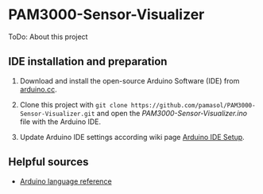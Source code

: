 # PAM3000-Sensor-Visualizer

ToDo: About this project

## IDE installation and preparation

1. Download and install the open-source Arduino Software (IDE) from [arduino.cc](https://www.arduino.cc/en/main/software).

2. Clone this project with `git clone https://github.com/pamasol/PAM3000-Sensor-Visualizer.git` and open the *PAM3000-Sensor-Visualizer.ino* file with the Arduino IDE.

3. Update Arduino IDE settings according wiki page [Arduino IDE Setup](wiki/Arduino-IDE-Setup.md).

## Helpful sources

* [Arduino language reference](https://www.arduino.cc/reference/en/)